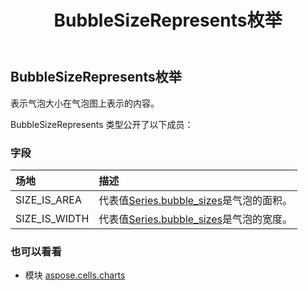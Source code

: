 ﻿---
title: BubbleSizeRepresents枚举
second_title: Aspose.Cells for Python via .NET API 参考文献
description:
type: docs
weight: 390
url: /zh/python-net/aspose.cells.charts/bubblesizerepresents/
is_root: false
---
## BubbleSizeRepresents枚举
表示气泡大小在气泡图上表示的内容。



BubbleSizeRepresents 类型公开了以下成员：

### 字段
|场地|描述|
| :- | :- |
| SIZE_IS_AREA |代表值[Series.bubble_sizes](/cells/zh/python-net/aspose.cells.charts/series#bubble_sizes)是气泡的面积。|
| SIZE_IS_WIDTH |代表值[Series.bubble_sizes](/cells/zh/python-net/aspose.cells.charts/series#bubble_sizes)是气泡的宽度。|



### 也可以看看
* 模块 [aspose.cells.charts](..)
